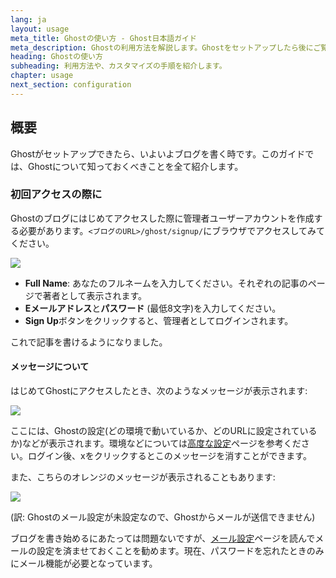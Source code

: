 ```yaml
---
lang: ja
layout: usage
meta_title: Ghostの使い方 - Ghost日本語ガイド
meta_description: Ghostの利用方法を解説します。Ghostをセットアップしたら後にご覧ください。
heading: Ghostの使い方
subheading: 利用方法や、カスタマイズの手順を紹介します。
chapter: usage
next_section: configuration
---
```


## 概要 <a id="overview"></a>

Ghostがセットアップできたら、いよいよブログを書く時です。このガイドでは、Ghostについて知っておくべきことを全て紹介します。

### 初回アクセスの際に

Ghostのブログにはじめてアクセスした際に管理者ユーザーアカウントを作成する必要があります。<code class="path">&lt;ブログのURL&gt;/ghost/signup/</code>にブラウザでアクセスしてみてください。

![](https://s3-eu-west-1.amazonaws.com/ghost-website-cdn/ghost-signup.png)

*   **Full Name**: あなたのフルネームを入力してください。それぞれの記事のページで著者として表示されます。
*   **Eメールアドレス**と**パスワード** (最低8文字)を入力してください。
*   **Sign Up**ボタンをクリックすると、管理者としてログインされます。

これで記事を書けるようになりました。

#### メッセージについて

はじめてGhostにアクセスしたとき、次のようなメッセージが表示されます:

![](https://s3-eu-west-1.amazonaws.com/ghost-website-cdn/first-run-info.png)

ここには、Ghostの設定(どの環境で動いているか、どのURLに設定されているか)などが表示されます。環境などについては[高度な設定](/usage/configuration/)ページを参考ください。ログイン後、xをクリックするとこのメッセージを消すことができます。

また、こちらのオレンジのメッセージが表示されることもあります:

![](https://s3-eu-west-1.amazonaws.com/ghost-website-cdn/email-warning.png)

(訳: Ghostのメール設定が未設定なので、Ghostからメールが送信できません)

ブログを書き始めるにあたっては問題ないですが、[メール設定](/mail)ページを読んでメールの設定を済ませておくことを勧めます。現在、パスワードを忘れたときのみにメール機能が必要となっています。